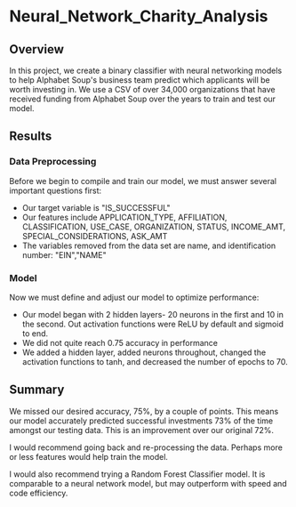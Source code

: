 # Neural_Network_Charity_Analysis

## Overview
In this project, we create a binary classifier with neural networking models to help Alphabet Soup's business team predict which applicants will be worth investing in.  We use a CSV of over 34,000 organizations that have received funding from Alphabet Soup over the years to train and test our model.

## Results
### Data Preprocessing
Before we begin to compile and train our model, we must answer several important questions first:

- Our target variable is "IS_SUCCESSFUL"
- Our features include APPLICATION_TYPE, AFFILIATION, CLASSIFICATION, USE_CASE, ORGANIZATION, STATUS, INCOME_AMT, SPECIAL_CONSIDERATIONS, ASK_AMT
- The variables removed from the data set are name, and identification number: "EIN","NAME"
### Model
Now we must define and adjust our model to optimize performance:
- Our model began with 2 hidden layers- 20 neurons in the first and 10 in the second.  Out activation functions were ReLU by default and sigmoid to end. 
- We did not quite reach 0.75 accuracy in performance
- We added a hidden layer, added neurons throughout, changed the activation functions to tanh, and decreased the number of epochs to 70.


## Summary

We missed our desired accuracy, 75%, by a couple of points.  This means our model accurately predicted successful investments 73% of the time amongst our testing data.  This is an improvement over our original 72%.

I would recommend going back and re-processing the data.  Perhaps more or less features would help train the model.

I would also recommend trying a Random Forest Classifier model.  It is comparable to a neural network model, but may outperform with speed and code efficiency.
